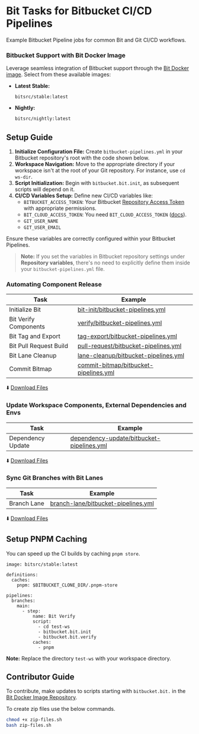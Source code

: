 # Bit Tasks for Bitbucket CI/CD Pipelines

Example Bitbucket Pipeline jobs for common Bit and Git CI/CD workflows.

### Bitbucket Support with Bit Docker Image
Leverage seamless integration of Bitbucket support through the [Bit Docker image](https://github.com/bit-tasks/bit-docker-image). Select from these available images:

- **Latest Stable:** 
  ```
  bitsrc/stable:latest
  ```
  
- **Nightly:** 
  ```bash
  bitsrc/nightly:latest
  ```

## Setup Guide

1. **Initialize Configuration File:** Create `bitbucket-pipelines.yml` in your Bitbucket repository's root with the code shown below.
2. **Workspace Navigation:** Move to the appropriate directory if your workspace isn't at the root of your Git repository. For instance, use `cd ws-dir`.
3. **Script Initialization:** Begin with `bitbucket.bit.init`, as subsequent scripts will depend on it.
4. **CI/CD Variables Setup:** Define new CI/CD variables like:
   - `BITBUCKET_ACCESS_TOKEN`: Your Bitbucket [Repository Access Token](https://support.atlassian.com/bitbucket-cloud/docs/create-a-repository-access-token/) with appropriate permissions.
   - `BIT_CLOUD_ACCESS_TOKEN`: You need `BIT_CLOUD_ACCESS_TOKEN` ([docs](https://bit.dev/reference/ci/bitbucket-pipelines#generating-an-access-token)).
   - `GIT_USER_NAME`
   - `GIT_USER_EMAIL`
   
Ensure these variables are correctly configured within your Bitbucket Pipelines.

> **Note:** If you set the variables in Bitbucket repository settings under **Repository variables**, there's no need to explicitly define them inside your `bitbucket-pipelines.yml` file.

### Automating Component Release

| Task                        | Example                         | 
|-----------------------------|---------------------------------|
| Initialize Bit             | [bit-init/bitbucket-pipelines.yml](/bitbucket-pipelines/bit-init/bitbucket-pipelines.yml)          |
| Bit Verify Components  | [verify/bitbucket-pipelines.yml](/bitbucket-pipelines/verify/bitbucket-pipelines.yml)                |
| Bit Tag and Export        | [tag-export/bitbucket-pipelines.yml](/bitbucket-pipelines/tag-export/bitbucket-pipelines.yml)  |
| Bit Pull Request Build  | [pull-request/bitbucket-pipelines.yml](/bitbucket-pipelines/pull-request/bitbucket-pipelines.yml) |
| Bit Lane Cleanup        | [lane-cleanup/bitbucket-pipelines.yml](/bitbucket-pipelines/lane-cleanup/bitbucket-pipelines.yml) |
| Commit Bitmap           | [commit-bitmap/bitbucket-pipelines.yml](/bitbucket-pipelines/commit-bitmap/bitbucket-pipelines.yml) |

  :arrow_down: [Download Files](https://github.com/bit-tasks/bitbucket-pipeline-examples/raw/main/downloads/automating-component-releases.zip)

### Update Workspace Components, External Dependencies and Envs

| Task                        | Example                         |
|-----------------------------|---------------------------------|
| Dependency Update           | [dependency-update/bitbucket-pipelines.yml](/bitbucket-pipelines/dependency-update/bitbucket-pipelines.yml)   |

  :arrow_down: [Download Files](https://github.com/bit-tasks/bitbucket-pipeline-examples/raw/main/downloads/dependency-update.zip)

### Sync Git Branches with Bit Lanes

| Task                        | Example                         |
|-----------------------------|---------------------------------|
| Branch Lane                 | [branch-lane/bitbucket-pipelines.yml](/bitbucket-pipelines/branch-lane/bitbucket-pipelines.yml)  |

  :arrow_down: [Download Files](https://github.com/bit-tasks/bitbucket-pipeline-examples/raw/main/downloads/branch-lane.zip)

## Setup PNPM Caching
You can speed up the CI builds by caching `pnpm store`.

```
image: bitsrc/stable:latest

definitions:
  caches:
    pnpm: $BITBUCKET_CLONE_DIR/.pnpm-store
    
pipelines:
  branches:
    main:
      - step:
          name: Bit Verify
          script:
            - cd test-ws
            - bitbucket.bit.init
            - bitbucket.bit.verify
          caches:
            - pnpm
```

**Note:** Replace the directory `test-ws` with your workspace directory.


## Contributor Guide

To contribute, make updates to scripts starting with `bitbucket.bit.` in the [Bit Docker Image Repository](https://github.com/bit-tasks/bit-docker-image).

To create zip files use the below commands.

```bash
chmod +x zip-files.sh
bash zip-files.sh
